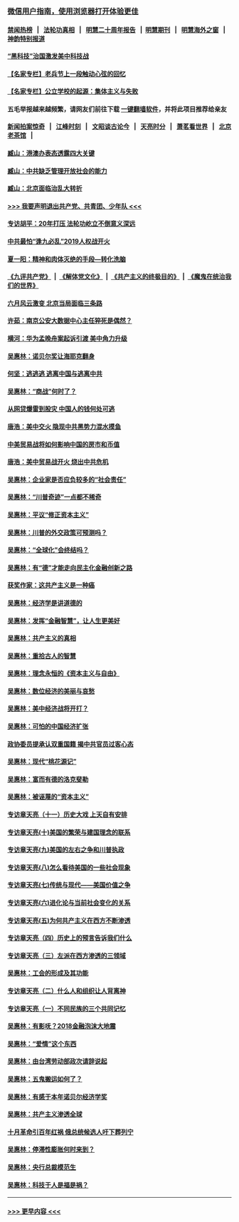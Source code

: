 ### [微信用户指南，使用浏览器打开体验更佳](https://github.com/gfw-breaker/banned-news1/blob/master/indexes/wechat-guide.md?t=0)
#### [禁闻热榜](热点新闻.md?t=0)  &nbsp;&nbsp;|&nbsp;&nbsp; [法轮功真相](https://github.com/gfw-breaker/truth/blob/master/README.md?t=0) &nbsp;&nbsp;|&nbsp;&nbsp; [明慧二十周年报告](https://github.com/gfw-breaker/mh-reports/blob/master/README.md?t=0) &nbsp;&nbsp;|&nbsp;&nbsp;[明慧期刊](https://github.com/gfw-breaker/mh-qikan) &nbsp;&nbsp;|&nbsp;&nbsp; [明慧海外之窗](https://github.com/gfw-breaker/mh-news/blob/master/README.md?t=0) &nbsp;&nbsp;|&nbsp;&nbsp; [神韵特别报道](https://github.com/gfw-breaker/mh-news/blob/master/shenyun.md?t=0)
#### [“黑科技”治国激发美中科技战](../pages/nsc423/n11638056.md?t=02040801) 
#### [【名家专栏】老兵节上一段触动心弦的回忆](../pages/nsc423/n11646016.md?t=02040801) 
#### [【名家专栏】公立学校的起源：集体主义与失败](../pages/nsc423/n11601833.md?t=02040801) 
#### 五毛举报越来越频繁，请网友们前往下载 [一键翻墙软件](https://github.com/gfw-breaker/ssr-accounts)，并将此项目推荐给亲友
#### [新闻拍案惊奇](https://github.com/gfw-breaker/banned-news1/blob/master/pages/link4.md) &nbsp;&nbsp;|&nbsp;&nbsp; [江峰时刻](https://github.com/gfw-breaker/banned-news1/blob/master/pages/link4.md) &nbsp;&nbsp;|&nbsp;&nbsp; [文昭谈古论今](https://github.com/gfw-breaker/banned-news1/blob/master/pages/link4.md) &nbsp;&nbsp;|&nbsp;&nbsp; [天亮时分](https://github.com/gfw-breaker/banned-news1/blob/master/pages/link4.md) &nbsp;&nbsp;|&nbsp;&nbsp; [萧茗看世界](https://github.com/gfw-breaker/banned-news1/blob/master/pages/link4.md) &nbsp;&nbsp;|&nbsp;&nbsp; [北京老茶馆](https://github.com/gfw-breaker/banned-news1/blob/master/pages/link4.md) &nbsp;&nbsp;|&nbsp;&nbsp; 
#### [臧山：港澳办表态透露四大关键](../pages/nsc423/n11421628.md?t=02040801) 
#### [臧山：中共缺乏管理开放社会的能力](../pages/nsc423/n11407457.md?t=02040801) 
#### [臧山：北京面临治乱大转折](../pages/nsc423/n11406895.md?t=02040801) 
#### [>>> 我要声明退出共产党、共青团、少年队 <<<](https://github.com/begood0513/goodnews/blob/master/quit/letter.md) 
#### [专访胡平：20年打压 法轮功屹立不倒意义深远](../pages/nsc423/n11398800.md?t=02040801) 
#### [中共最怕“逢九必乱”2019人权战开火](../pages/nsc423/n11385248.md?t=02040801) 
#### [夏一阳：精神和肉体灭绝的手段—转化洗脑](../pages/nsc423/n11368250.md?t=02040801) 
#### [《九评共产党》](https://github.com/begood0513/9ping.md/blob/master/README.md) &nbsp;|&nbsp; [《解体党文化》](../../../../jtdwh.md/blob/master/README.md)  &nbsp;|&nbsp; [《共产主义的终极目的》](../../../../gczydzjmd.md/blob/master/README.md) &nbsp;|&nbsp; [《魔鬼在统治我们的世界》](../../../../mgztzwmdsj.md/blob/master/README.md) 
#### [六月风云激变 北京当局面临三条路](../pages/nsc423/n11313668.md?t=02040801) 
#### [许茹：南京公安大数据中心主任猝死是偶然？](../pages/nsc423/n11064744.md?t=02040801) 
#### [横河：华为孟晚舟案起诉引渡 美中角力升级](../pages/nsc423/n11027230.md?t=02040801) 
#### [吴惠林：诺贝尔奖让海耶克翻身](../pages/nsc423/n10890049.md?t=02040801) 
#### [何坚：逃逃逃 逃离中国与逃离中共](../pages/nsc423/n10592891.md?t=02040801) 
#### [吴惠林：“商战”何时了？](../pages/nsc423/n10573558.md?t=02040801) 
#### [从网贷爆雷到股灾 中国人的钱何处可逃](../pages/nsc423/n10572800.md?t=02040801) 
#### [唐浩：美中交火 隐现中共黑势力混水摸鱼](../pages/nsc423/n10544040.md?t=02040801) 
#### [中美贸易战将如何影响中国的房市和币值](../pages/nsc423/n10543697.md?t=02040801) 
#### [唐浩：美中贸易战开火 烧出中共危机](../pages/nsc423/n10540126.md?t=02040801) 
#### [吴惠林：企业家是否应负较多的“社会责任”](../pages/nsc423/n10535022.md?t=02040801) 
#### [吴惠林：“川普奇迹”一点都不稀奇](../pages/nsc423/n10512808.md?t=02040801) 
#### [吴惠林：平议“修正资本主义”](../pages/nsc423/n10495724.md?t=02040801) 
#### [吴惠林：川普的外交政策可预测吗？](../pages/nsc423/n10462387.md?t=02040801) 
#### [吴惠林：“全球化”会终结吗？](../pages/nsc423/n10452838.md?t=02040801) 
#### [吴惠林：有“德”才能走向民主化金融创新之路](../pages/nsc423/n10432292.md?t=02040801) 
#### [获奖作家：这共产主义是一种癌](../pages/nsc423/n10431541.md?t=02040801) 
#### [吴惠林：经济学是讲道德的](../pages/nsc423/n10398014.md?t=02040801) 
#### [吴惠林：发挥“金融智慧”，让人生更美好](../pages/nsc423/n10375019.md?t=02040801) 
#### [吴惠林：共产主义的真相](../pages/nsc423/n10351394.md?t=02040801) 
#### [吴惠林：重拾古人的智慧](../pages/nsc423/n10337691.md?t=02040801) 
#### [吴惠林：理念永恒的《资本主义与自由》](../pages/nsc423/n10316274.md?t=02040801) 
#### [吴惠林：数位经济的美丽与哀愁](../pages/nsc423/n10292946.md?t=02040801) 
#### [吴惠林：美中经济战将开打？](../pages/nsc423/n10258825.md?t=02040801) 
#### [吴惠林：可怕的中国经济扩张](../pages/nsc423/n10219147.md?t=02040801) 
#### [政协委员提承认双重国籍 揭中共官员过客心态](../pages/nsc423/n10208809.md?t=02040801) 
#### [吴惠林：现代“桃花源记”](../pages/nsc423/n10185234.md?t=02040801) 
#### [吴惠林：富而有德的洛克斐勒](../pages/nsc423/n10142264.md?t=02040801) 
#### [吴惠林：被诬蔑的“资本主义”](../pages/nsc423/n10124816.md?t=02040801) 
#### [专访章天亮（十一）历史大戏 上天自有安排](../pages/nsc423/n10094905.md?t=02040801) 
#### [专访章天亮(十)美国的繁荣与建国理念的联系](../pages/nsc423/n10094899.md?t=02040801) 
#### [专访章天亮(九)美国的左右之争和川普执政](../pages/nsc423/n10094889.md?t=02040801) 
#### [专访章天亮(八)怎么看待美国的一些社会现象](../pages/nsc423/n10094857.md?t=02040801) 
#### [专访章天亮(七)传统与现代——美国价值之争](../pages/nsc423/n10093140.md?t=02040801) 
#### [专访章天亮(六)进化论与当前社会变化的关系](../pages/nsc423/n10092036.md?t=02040801) 
#### [专访章天亮(五)为何共产主义在西方不断渗透](../pages/nsc423/n10083620.md?t=02040801) 
#### [专访章天亮（四）历史上的预言告诉我们什么](../pages/nsc423/n10083606.md?t=02040801) 
#### [专访章天亮（三）左派在西方渗透的三领域](../pages/nsc423/n10081115.md?t=02040801) 
#### [吴惠林：工会的形成及其功能](../pages/nsc423/n10080633.md?t=02040801) 
#### [专访章天亮（二）什么人和组织让人背离神](../pages/nsc423/n10076637.md?t=02040801) 
#### [专访章天亮（一）不同民族的三个共同记忆](../pages/nsc423/n10074188.md?t=02040801) 
#### [吴惠林：有影呒？2018金融泡沫大地震](../pages/nsc423/n10040534.md?t=02040801) 
#### [吴惠林：“爱情”这个东西](../pages/nsc423/n10019423.md?t=02040801) 
#### [吴惠林：由台湾劳动部政次请辞说起](../pages/nsc423/n9979679.md?t=02040801) 
#### [吴惠林：五鬼搬运如何了？](../pages/nsc423/n9925338.md?t=02040801) 
#### [吴惠林：有感于本年诺贝尔经济学奖](../pages/nsc423/n9871883.md?t=02040801) 
#### [吴惠林：共产主义渗透全球](../pages/nsc423/n9812748.md?t=02040801) 
#### [十月革命引百年红祸 俄总统候选人吁下葬列宁](../pages/nsc423/n9810182.md?t=02040801) 
#### [吴惠林：停滞性膨胀何时来到？](../pages/nsc423/n9764136.md?t=02040801) 
#### [吴惠林：央行总裁模范生](../pages/nsc423/n9728134.md?t=02040801) 
#### [吴惠林：科技于人是福是祸？](../pages/nsc423/n9672982.md?t=02040801) 

----
#### [ >>> 更早内容 <<< ](../indexes/nsc423-earlier.md)
